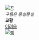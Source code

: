 ![꿈](http://cfile25.uf.tistory.com/image/1228D64E4EEAD08D295FFD)  
*구름은 몽실몽실*  
**교황**  
[어려움](https://youtu.be/Yig-rc8nW90)  
[![책](http://image.hankookilbo.com/i.aspx?Guid=a1686a59bb05499e8cb77cb6878b668a&Month=20150916&size=400)](https://youtu.be/XGMpwA6jSoM)

